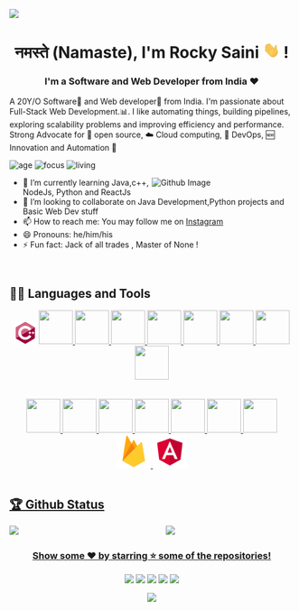 ![](https://raw.githubusercontent.com/halfrost/halfrost/master/icons/header_.png)

<h1 align="center"> नमस्ते (Namaste), I'm Rocky Saini <img src="https://raw.githubusercontent.com/ABSphreak/ABSphreak/master/gifs/Hi.gif" width="30px"> ! </h1>

<h3 align="center">I'm a Software and Web Developer from India ❤</h3>
  
A 20Y/O Software🌈 and Web developer🎯 from India. I'm passionate about Full-Stack Web Development.:bar_chart:. I like automating things, building pipelines, exploring scalability problems and improving efficiency and performance. Strong Advocate for 📜 open source, :cloud: Cloud computing, 🚀 DevOps, :new: Innovation and Automation :robot: 


![age](https://img.shields.io/badge/age-21-blue)
![focus](https://img.shields.io/badge/focus-FullStack-brightgreen)
![living](https://img.shields.io/badge/living-Bhubaneswar-3c9)

<img width="50%" align="right" alt="Github Image" src="https://raw.githubusercontent.com/onimur/.github/master/.resources/git-header.svg" />

- 🌱 I’m currently learning Java,c++, NodeJs, Python and ReactJs
- 👯 I’m looking to collaborate on Java Development,Python projects and Basic Web Dev stuff
- 📫 How to reach me: You may follow me on [Instagram](https://www.instagram.com/thenameisrocky____/?fbclid=IwAR2QPaSlYZ8u9Y82C0Z0CCx-ncT6tQhDNe-0sOyKpCi2XCvX2-9hT3IfXSs) 
- 😄 Pronouns: he/him/his
- ⚡ Fun fact: Jack of all trades , Master of None ! 
<br />


## 👨‍💻 Languages and Tools

<div align="center">
  
<img src="https://raw.githubusercontent.com/devicons/devicon/master/icons/cplusplus/cplusplus-original.svg" alt="cplusplus" width="40" height="40"/> </a> <a href="https://www.w3schools.com/cs/" target="_blank">
<img src="https://github.com/Rocky-Saini/Rocky-Saini/blob/master/logos/python.png?raw=true" height="60" width="60">
<img src="https://github.com/Rocky-Saini/Rocky-Saini/blob/master/logos/JS.png?raw=true" height="60" width="60">
<img src="https://cdn.iconscout.com/icon/free/png-512/node-js-1174925.png" height="60" width="60">
<img src="https://github.com/Rocky-Saini/Rocky-Saini/blob/master/logos/next.png?raw=true" height="60" width="60">
<img src="https://github.com/Rocky-Saini/Rocky-Saini/blob/master/logos/css.png?raw=true" height="60" width="60">
<img src="https://github.com/Rocky-Saini/Rocky-Saini/blob/master/logos/html.png?raw=true" height="60" width="60">
<img src="https://github.com/Rocky-Saini/Rocky-Saini/blob/master/logos/django.jpg?raw=true" height="60" width="60">
<img src="https://img.icons8.com/color/452/mongodb.png" height="60" width="60">

<br>

<img src="https://github.com/Rocky-Saini/Rocky-Saini/blob/master/logos/react.png?raw=true" height="60" width="60">
<img src="https://github.com/Rocky-Saini/Rocky-Saini/blob/master/logos/php.png?raw=true" height="60" width="60">
<img src="https://github.com/Rocky-Saini/Rocky-Saini/blob/master/logos/sql.png?raw=true" height="60" width="60">
<img src="https://github.com/Rocky-Saini/Rocky-Saini/blob/master/logos/postgres.png?raw=true" height="60" width="60">
<img src="https://github.com/Rocky-Saini/Rocky-Saini/blob/master/logos/git.png?raw=true" height="60" width="60">
<img src="https://github.com/Rocky-Saini/Rocky-Saini/blob/master/logos/vs.png?raw=true" height="60" width="60">
<img src="https://github.com/Rocky-Saini/Rocky-Saini/blob/master/logos/bootstrap.png?raw=true" height="60" width="60">
<img height="60" src="https://raw.githubusercontent.com/github/explore/80688e429a7d4ef2fca1e82350fe8e3517d3494d/topics/firebase/firebase.png">
<img height="60" src="https://raw.githubusercontent.com/github/explore/80688e429a7d4ef2fca1e82350fe8e3517d3494d/topics/angular/angular.png">

</div>

<br >

## 🏆 Github Status

<img  src="https://github-readme-stats.vercel.app/api?username=Rocky-Saini&show_icons=true&hide_border=true&theme=dark" width="45%" align="right" >

<img  src="https://github-readme-streak-stats.herokuapp.com/?user=Rocky-Sainit&theme=dark" width="45%" >

<br>

<div align="center">


### Show some ❤️ by starring ⭐ some of the repositories!


[<img src="https://img.shields.io/badge/linkedin-%230077B5.svg?&style=for-the-badge&logo=linkedin&logoColor=white">](https://www.linkedin.com/in/rockysaini/)
[<img src="https://img.shields.io/badge/instagram-%23E4405F.svg?&style=for-the-badge&logo=instagram&logoColor=white">](https://www.instagram.com/thenameisrocky____/?fbclid=IwAR2QPaSlYZ8u9Y82C0Z0CCx-ncT6tQhDNe-0sOyKpCi2XCvX2-9hT3IfXSs)
[<img src="https://img.shields.io/badge/facebook-%231877F2.svg?&style=for-the-badge&logo=facebook&logoColor=white">](https://www.facebook.com/profile.php?id=100022112112570)
[<img src="https://img.shields.io/badge/stackoverflow-%231877F2.svg?&style=for-the-badge&logo=stackoverflow&logoColor=white&color=orange">](https://twitter.com/RockySa82225621?s=08)
[<img src="https://img.shields.io/badge/Portfolio-%23000000.svg?&style=for-the-badge">](http://www.codesefod.com)


<a href="https://dev.to/subhampreet"><img height="50" src="https://d2fltix0v2e0sb.cloudfront.net/dev-badge.svg"></a>

</div>





